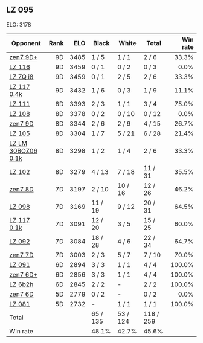 ## LZ 095 ##

ELO: 3178

Opponent | Rank | ELO | Black | White | Total | Win rate
---------|-----:|----:|-------|-------|-------|-------:
[zen7 9D+](zen7%209D+.md) | 9D | 3485 | 1 / 5 | 1 / 1 | 2 / 6 | 33.3%
[LZ 116](LZ%20116.md) | 9D | 3459 | 0 / 1 | 0 / 2 | 0 / 3 | 0.0%
[LZ ZQ i8](LZ%20ZQ%20i8.md) | 9D | 3459 | 0 / 1 | 2 / 5 | 2 / 6 | 33.3%
[LZ 117 0.4k](LZ%20117%200.4k.md) | 9D | 3432 | 1 / 6 | 0 / 3 | 1 / 9 | 11.1%
[LZ 111](LZ%20111.md) | 8D | 3393 | 2 / 3 | 1 / 1 | 3 / 4 | 75.0%
[LZ 108](LZ%20108.md) | 8D | 3378 | 0 / 2 | 0 / 10 | 0 / 12 | 0.0%
[zen7 9D](zen7%209D.md) | 8D | 3344 | 2 / 6 | 2 / 9 | 4 / 15 | 26.7%
[LZ 105](LZ%20105.md) | 8D | 3304 | 1 / 7 | 5 / 21 | 6 / 28 | 21.4%
[LZ LM 30BOZ06 0.1k](LZ%20LM%2030BOZ06%200.1k.md) | 8D | 3298 | 1 / 2 | 1 / 4 | 2 / 6 | 33.3%
[LZ 102](LZ%20102.md) | 8D | 3279 | 4 / 13 | 7 / 18 | 11 / 31 | 35.5%
[zen7 8D](zen7%208D.md) | 7D | 3197 | 2 / 10 | 10 / 16 | 12 / 26 | 46.2%
[LZ 098](LZ%20098.md) | 7D | 3169 | 11 / 19 | 9 / 12 | 20 / 31 | 64.5%
[LZ 117 0.1k](LZ%20117%200.1k.md) | 7D | 3091 | 12 / 20 | 3 / 5 | 15 / 25 | 60.0%
[LZ 092](LZ%20092.md) | 7D | 3084 | 18 / 28 | 4 / 6 | 22 / 34 | 64.7%
[zen7 7D](zen7%207D.md) | 7D | 3003 | 2 / 3 | 5 / 7 | 7 / 10 | 70.0%
[LZ 091](LZ%20091.md) | 6D | 2894 | 3 / 3 | 1 / 1 | 4 / 4 | 100.0%
[zen7 6D+](zen7%206D+.md) | 6D | 2856 | 3 / 3 | 1 / 1 | 4 / 4 | 100.0%
[LZ 6b2h](LZ%206b2h.md) | 6D | 2845 | 2 / 2 | - | 2 / 2 | 100.0%
[zen7 6D](zen7%206D.md) | 5D | 2779 | 0 / 2 | - | 0 / 2 | 0.0%
[LZ 081](LZ%20081.md) | 5D | 2732 | - | 1 / 1 | 1 / 1 | 100.0%
Total | | | 65 / 135 | 53 / 124 | 118 / 259 | 
Win rate| | | 48.1% | 42.7% | 45.6% | 
